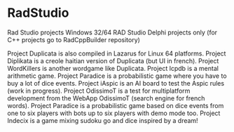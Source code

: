# RadStudio
Rad Studio projects
Windows 32/64 RAD Studio Delphi projects only (for C++ projects go to RadCppBuilder repository)

Project Duplicata is also compiled in Lazarus for Linux 64 platforms. 
Project Diplikata is a creole haitian version of Duplicata (but UI in french). 
Project WordKillers is another wordgame like Duplicata.
Project lcpdb is a mental arithmetic game.
Project Paradice is a probabilistic game where you have to buy a lot of dice events.
Project iAspic is an AI board to test the Aspic rules (work in progress). 
Project OdissimoT is a test for multiplatform development from the WebApp OdissimoT (search engine for french words).
Project Paradice is a probabilistic game based on dice events from one to six players with bots up to six players with demo mode too. 
Project Indecix is a game mixing sudoku go and dice inspired by a dream!
